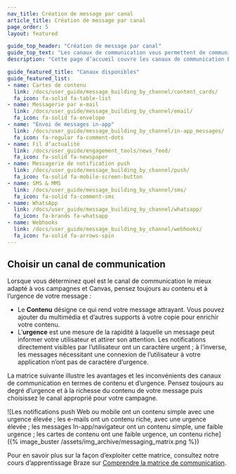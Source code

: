 ```yaml
---
nav_title: Création de message par canal
article_title: Création de message par canal
page_order: 5
layout: featured

guide_top_header: "Création de message par canal"
guide_top_text: "Les canaux de communication vous permettent de communiquer virtuellement avec vos clients via des notifications push sur leur téléphone ou navigateur Web, e-mail, messages In-App et bien plus ! Si vous souhaitez en savoir plus sur ces canaux et comment les utiliser avec Braze, consultez les sections suivantes présentées ci-dessous. Ou consultez nos cours d’apprentissage Braze sur les <a href='https://learning.braze.com/series/messaging-channels' target='_blank'>Canaux de communication</a> !<br><br>Vous pouvez utiliser Braze pour créer des campagnes de communication accessibles sur chaque canal. Vérifiez avec vos ingénieurs que vous répondez aux normes d’accessibilité lors de la mise en place."
description: "Cette page d’accueil couvre les canaux de communication Braze. Les canaux de communication vous permettent de communiquer virtuellement avec vos clients via des notifications push sur leur téléphone ou navigateur Web, e-mail, messages In-App et bien plus !"

guide_featured_title: "Canaux disponibles"
guide_featured_list:
- name: Cartes de contenu
  link: /docs/user_guide/message_building_by_channel/content_cards/
  fa_icon: fa-solid fa-table-list
- name: Messagerie par e-mail
  link: /docs/user_guide/message_building_by_channel/email/
  fa_icon: fa-solid fa-envelope
- name: "Envoi de messages in-app"
  link: /docs/user_guide/message_building_by_channel/in-app_messages/
  fa_icon: fa-regular fa-comment-dots
- name: Fil d’actualité
  link: /docs/user_guide/engagement_tools/news_feed/
  fa_icon: fa-solid fa-newspaper
- name: Messagerie de notification push
  link: /docs/user_guide/message_building_by_channel/push/
  fa_icon: fa-solid fa-mobile-screen-button
- name: SMS & MMS
  link: /docs/user_guide/message_building_by_channel/sms/
  fa_icon: fa-solid fa-comment-sms
- name: WhatsApp
  link: /docs/user_guide/message_building_by_channel/whatsapp/
  fa_icon: fa-brands fa-whatsapp
- name: Webhooks
  link: /docs/user_guide/message_building_by_channel/webhooks/
  fa_icon: fa-solid fa-arrows-spin
---
```


## Choisir un canal de communication

Lorsque vous déterminez quel est le canal de communication le mieux adapté à vos campagnes et Canvas, pensez toujours au contenu et à l’urgence de votre message :

- Le **Contenu** désigne ce qui rend votre message attrayant. Vous pouvez ajouter du multimédia et d’autres supports à votre copie pour enrichir votre contenu.
- L’**urgence** est une mesure de la rapidité à laquelle un message peut informer votre utilisateur et attirer son attention. Les notifications directement visibles par l’utilisateur ont un caractère urgent ; à l’inverse, les messages nécessitant une connexion de l’utilisateur à votre application n’ont pas de caractère d’urgence.

La matrice suivante illustre les avantages et les inconvénients des canaux de communication en termes de contenu et d’urgence. Pensez toujours au degré d’urgence et à la richesse du contenu de votre message puis choisissez le canal approprié pour votre campagne.

![Les notifications push Web ou mobile ont un contenu simple avec une urgence élevée ; les e-mails ont un contenu riche, avec une urgence élevée ; les messages In-app/navigateur ont un contenu simple, une faible urgence ; les cartes de contenu ont une faible urgence, un contenu riche]({% image_buster /assets/img_archive/messaging_matrix.png %})

Pour en savoir plus sur la façon d’exploiter cette matrice, consultez notre cours d’apprentissage Braze sur [Comprendre la matrice de communication](https://learning.braze.com/understand-the-messaging-matrix).

<br><br>
